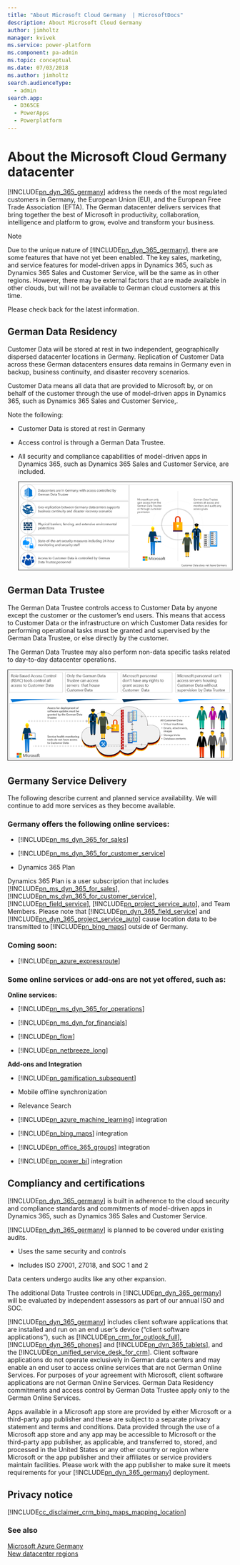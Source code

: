 ```yaml
---
title: "About Microsoft Cloud Germany  | MicrosoftDocs"
description: About Microsoft Cloud Germany
author: jimholtz
manager: kvivek
ms.service: power-platform
ms.component: pa-admin
ms.topic: conceptual
ms.date: 07/03/2018
ms.author: jimholtz
search.audienceType: 
  - admin
search.app: 
  - D365CE
  - PowerApps
  - Powerplatform
---
```

# About the Microsoft Cloud Germany datacenter

[!INCLUDE[pn_dyn_365_germany](../includes/pn-dyn-365-germany.md)] address the needs of the most regulated customers in Germany, the European Union (EU), and the European Free Trade Association (EFTA). The German datacenter delivers services that bring together the best of Microsoft in productivity, collaboration, intelligence and platform to grow, evolve and transform your business.  
  
> [!NOTE]
> Due to the unique nature of [!INCLUDE[pn_dyn_365_germany](../includes/pn-dyn-365-germany.md)], there are some features that have not yet been enabled. The key sales, marketing, and service features for model-driven apps in Dynamics 365, such as Dynamics 365 Sales and Customer Service, will be the same as in other regions. However, there may be external factors that are made available in other clouds, but will not be available to German cloud customers at this time.  
> 
>  Please check back for the latest information.  
  
<a name="BKMK_DataResidency"></a>   
## German Data Residency  
 Customer Data will be stored at rest in two independent, geographically dispersed datacenter locations in Germany. Replication of  Customer Data across these German datacenters ensures data remains in Germany even in backup, business continuity, and disaster recovery scenarios.  
  
 Customer Data means all data that are provided to Microsoft by, or on behalf of the customer through the use of model-driven apps in Dynamics 365, such as Dynamics 365 Sales and Customer Service,.  
  
 Note the following:  
  
- Customer Data is stored at rest in Germany  
  
- Access control is through  a German Data Trustee.  
  
- All security and compliance capabilities of model-driven apps in Dynamics 365, such as Dynamics 365 Sales and Customer Service, are included.  
  
  ![Germany data residence](media/germany-data-residence.png "Germany data residence")  
  <a name="BKMK_DataTrustee"></a>   

## German Data Trustee  
 The German Data Trustee controls access to Customer Data by anyone except the customer or the customer’s end users. This means that access to Customer Data or the infrastructure on which Customer Data resides for performing operational tasks must be granted and supervised by the German Data Trustee, or else directly by the customer.  
  
 The German Data Trustee may also perform non-data specific tasks related to day-to-day datacenter operations.  
  
 ![Germany data trustee](media/germany-data-trustee.png "Germany data trustee")  
  
<a name="BKMK_ServiceDelivery"></a>   
## Germany Service Delivery  
 The following describe current and planned service availability. We will continue to add more services as they become available.  
  
### Germany offers the following online services:  
  
- [!INCLUDE[pn_ms_dyn_365_for_sales](../includes/pn-ms-dyn-365-for-sales.md)]  
  
- [!INCLUDE[pn_ms_dyn_365_for_customer_service](../includes/pn-ms-dyn-365-for-customer-service.md)]  
  
- Dynamics 365 Plan
  
Dynamics 365 Plan is a user subscription that includes [!INCLUDE[pn_ms_dyn_365_for_sales](../includes/pn-ms-dyn-365-for-sales.md)], [!INCLUDE[pn_ms_dyn_365_for_customer_service](../includes/pn-ms-dyn-365-for-customer-service.md)], [!INCLUDE[pn_field_service](../includes/pn-field-service.md)], [!INCLUDE[pn_project_service_auto](../includes/pn-project-service-auto.md)], and Team Members. Please note that [!INCLUDE[pn_dyn_365_field_service](../includes/pn-dyn-365-field-service.md)] and [!INCLUDE[pn_dyn_365_project_service_auto](../includes/pn-dyn-365-project-service-auto.md)] cause location data to be transmitted to [!INCLUDE[pn_bing_maps](../includes/pn-bing-maps.md)] outside of Germany.  
  
### Coming soon:  
  
- [!INCLUDE[pn_azure_expressroute](../includes/pn-azure-expressroute.md)]  
  
### Some online services or add-ons are not yet offered, such as:  
 **Online services:**  
  
- [!INCLUDE[pn_ms_dyn_365_for_operations](../includes/pn-ms-dyn-365-for-operations.md)]  
  
- [!INCLUDE[pn_ms_dyn_for_financials](../includes/pn-ms-dyn-for-financials.md)]  
  
- [!INCLUDE[pn_flow](../includes/pn-flow.md)]  
  
- [!INCLUDE[pn_netbreeze_long](../includes/pn-social-engagement-long.md)]  
  
**Add-ons and Integration**  
  
- [!INCLUDE[pn_gamification_subsequent](../includes/pn-gamification-subsequent.md)]  
  
- Mobile offline synchronization  
  
- Relevance Search  
  
- [!INCLUDE[pn_azure_machine_learning](../includes/pn-azure-machine-learning.md)] integration  
  
- [!INCLUDE[pn_bing_maps](../includes/pn-bing-maps.md)] integration  

- [!INCLUDE[pn_office_365_groups](../includes/pn-office-365-groups.md)] integration  
  
- [!INCLUDE[pn_power_bi](../includes/pn-power-bi.md)] integration  
  
<a name="BKMK_CompliancyCerts"></a>   
## Compliancy and certifications  
 [!INCLUDE[pn_dyn_365_germany](../includes/pn-dyn-365-germany.md)] is built in adherence to the cloud security and compliance standards and commitments of model-driven apps in Dynamics 365, such as Dynamics 365 Sales and Customer Service.  
  
 [!INCLUDE[pn_dyn_365_germany](../includes/pn-dyn-365-germany.md)] is planned to be covered under existing audits.  
  
-   Uses the same security and controls  
  
-   Includes ISO 27001, 27018, and SOC 1 and 2  
  
Data centers undergo audits like any other expansion.  
  
 The additional Data Trustee controls in [!INCLUDE[pn_dyn_365_germany](../includes/pn-dyn-365-germany.md)] will be evaluated by independent assessors as part of our annual ISO and SOC.  
  
 [!INCLUDE[pn_dyn_365_germany](../includes/pn-dyn-365-germany.md)] includes client software applications that are installed and run on an end user’s device (“client software applications”), such as [!INCLUDE[pn_crm_for_outlook_full](../includes/pn-crm-for-outlook-full.md)], [!INCLUDE[pn_dyn_365_phones](../includes/pn-dyn-365-phones.md)] and [!INCLUDE[pn_dyn_365_tablets](../includes/pn-dyn-365-tablets.md)], and the [!INCLUDE[pn_unified_service_desk_for_crm](../includes/pn-unified-service-desk-for-crm.md)]. Client software applications do not operate exclusively in German data centers and may enable an end user to access online services that are not German Online Services. For purposes of your agreement with Microsoft, client software applications are not German Online Services. German Data Residency commitments and access control by German Data Trustee apply only to the German Online Services.  
  
 Apps available in a Microsoft app store are provided by either Microsoft or a third-party app publisher and these are subject to a separate privacy statement and terms and conditions. Data provided through the use of a Microsoft app store and any app may be accessible to Microsoft or the third-party app publisher, as applicable, and transferred to, stored, and processed in the United States or any other country or region where Microsoft or the app publisher and their affiliates or service providers maintain facilities. Please work with the app publisher to make sure it meets requirements for your [!INCLUDE[pn_dyn_365_germany](../includes/pn-dyn-365-germany.md)] deployment.  
  
<a name="BKMK_Privacy"></a>   
## Privacy notice  
[!INCLUDE[cc_disclaimer_crm_bing_maps_mapping_location](../includes/cc-disclaimer-crm-bing-maps-mapping-location.md)]
  
### See also  
 [Microsoft Azure Germany](https://azure.microsoft.com/overview/clouds/germany/)   
 [New datacenter regions](new-datacenter-regions.md)

